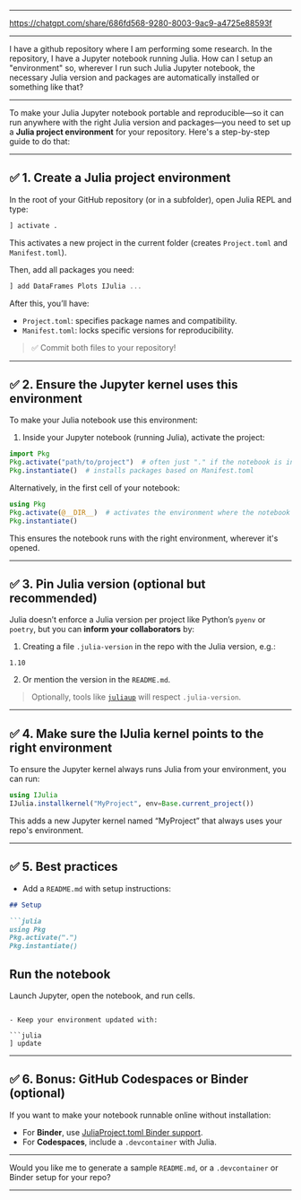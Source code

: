 ********************************************************************************

https://chatgpt.com/share/686fd568-9280-8003-9ac9-a4725e88593f

********************************************************************************

I have a github repository where I am performing some research. In the repository, I have a Jupyter notebook running Julia. How can I setup an "environment" so, wherever I run such Julia Jupyter notebook, the necessary Julia version and packages are automatically installed or something like that?

--------------------------------------------------------------------------------

To make your Julia Jupyter notebook portable and reproducible—so it can run anywhere with the right Julia version and packages—you need to set up a **Julia project environment** for your repository. Here's a step-by-step guide to do that:

---

## ✅ 1. **Create a Julia project environment**

In the root of your GitHub repository (or in a subfolder), open Julia REPL and type:

```julia
] activate .
```

This activates a new project in the current folder (creates `Project.toml` and `Manifest.toml`).

Then, add all packages you need:

```julia
] add DataFrames Plots IJulia ...
```

After this, you’ll have:

* `Project.toml`: specifies package names and compatibility.
* `Manifest.toml`: locks specific versions for reproducibility.

> ✅ Commit both files to your repository!

---

## ✅ 2. **Ensure the Jupyter kernel uses this environment**

To make your Julia notebook use this environment:

1. Inside your Jupyter notebook (running Julia), activate the project:

```julia
import Pkg
Pkg.activate("path/to/project")  # often just "." if the notebook is in the repo root
Pkg.instantiate()  # installs packages based on Manifest.toml
```

Alternatively, in the first cell of your notebook:

```julia
using Pkg
Pkg.activate(@__DIR__)  # activates the environment where the notebook is
Pkg.instantiate()
```

This ensures the notebook runs with the right environment, wherever it's opened.

---

## ✅ 3. **Pin Julia version (optional but recommended)**

Julia doesn’t enforce a Julia version per project like Python’s `pyenv` or `poetry`, but you can **inform your collaborators** by:

1. Creating a file `.julia-version` in the repo with the Julia version, e.g.:

```
1.10
```

2. Or mention the version in the `README.md`.

> Optionally, tools like [`juliaup`](https://github.com/JuliaLang/juliaup) will respect `.julia-version`.

---

## ✅ 4. **Make sure the IJulia kernel points to the right environment**

To ensure the Jupyter kernel always runs Julia from your environment, you can run:

```julia
using IJulia
IJulia.installkernel("MyProject", env=Base.current_project())
```

This adds a new Jupyter kernel named “MyProject” that always uses your repo's environment.

---

## ✅ 5. **Best practices**

* Add a `README.md` with setup instructions:

````markdown
## Setup

```julia
using Pkg
Pkg.activate(".")
Pkg.instantiate()
````

## Run the notebook

Launch Jupyter, open the notebook, and run cells.

````

- Keep your environment updated with:

```julia
] update
````

---

## ✅ 6. **Bonus: GitHub Codespaces or Binder (optional)**

If you want to make your notebook runnable online without installation:

* For **Binder**, use [JuliaProject.toml Binder support](https://mybinder.readthedocs.io/en/latest/tutorials/julia.html).
* For **Codespaces**, include a `.devcontainer` with Julia.

---

Would you like me to generate a sample `README.md`, or a `.devcontainer` or Binder setup for your repo?


********************************************************************************
